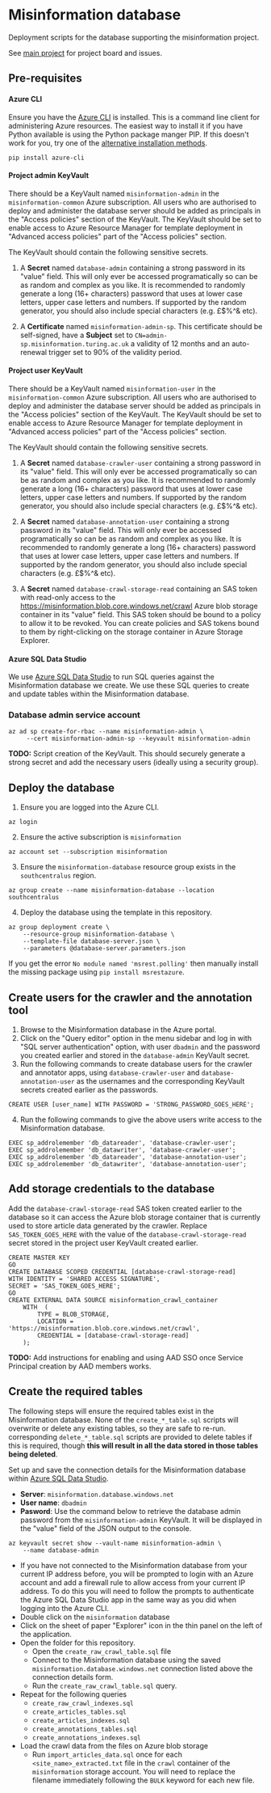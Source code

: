 # Misinformation database

Deployment scripts for the database supporting the misinformation project.

See [main project](https://github.com/alan-turing-institute/misinformation) for
project board and issues.

## Pre-requisites
#### Azure CLI
Ensure you have the [Azure CLI](https://docs.microsoft.com/en-us/cli/azure/) is
installed. This is a command line client for administering Azure resources. The
easiest way to install it if you have Python available is using the Python
package manger PIP. If this doesn't work for you, try one of the [alternative
installation methods](https://docs.microsoft.com/en-us/cli/azure/install-azure-cli).
```
pip install azure-cli
```

#### Project admin KeyVault
There should be a KeyVault named `misinformation-admin` in the
`misinformation-common` Azure subscription. All users who are authorised to
deploy and administer the database server should be added as principals in the
"Access policies" section of the KeyVault. The KeyVault should be set to enable
access to Azure Resource Manager for template deployment in "Advanced access
policies" part of the "Access policies" section.

The KeyVault should contain the following sensitive secrets.

1. A **Secret** named `database-admin` containing a strong password in its
"value" field. This will only ever be accessed programatically so can be as
random and complex as you like. It is recommended to randomly generate a long
(16+ characters) password that uses at lower case letters, upper case letters
and numbers. If supported by the random generator, you should also include
special characters (e.g. £$%^& etc).

2. A **Certificate** named `misinformation-admin-sp`. This certificate should be
self-signed, have a **Subject** set to `CN=admin-sp.misinformation.turing.ac.uk`
a validity of 12 months and an auto-renewal trigger set to 90% of the validity
period.

#### Project user KeyVault
There should be a KeyVault named `misinformation-user` in the
`misinformation-common` Azure subscription. All users who are authorised to
deploy and administer the database server should be added as principals in the
"Access policies" section of the KeyVault. The KeyVault should be set to enable
access to Azure Resource Manager for template deployment in "Advanced access
policies" part of the "Access policies" section.

The KeyVault should contain the following sensitive secrets.

1. A **Secret** named `database-crawler-user` containing a strong password in
its "value" field. This will only ever be accessed programatically so can be as
random and complex as you like. It is recommended to randomly generate a long
(16+ characters) password that uses at lower case letters, upper case letters
and numbers. If supported by the random generator, you should also include
special characters (e.g. £$%^& etc).

2. A **Secret** named `database-annotation-user` containing a strong password in
its "value" field. This will only ever be accessed programatically so can be as
random and complex as you like. It is recommended to randomly generate a long
(16+ characters) password that uses at lower case letters, upper case letters
and numbers. If supported by the random generator, you should also include
special characters (e.g. £$%^& etc).

3. A **Secret** named `database-crawl-storage-read` containing an SAS token with
read-only access to the https://misinformation.blob.core.windows.net/crawl
Azure blob storage container in its "value" field. This SAS token should be
bound to a policy to allow it to be revoked. You can create policies and
SAS tokens bound to them by right-clicking on the storage container in Azure
Storage Explorer.

#### Azure SQL Data Studio
We use [Azure SQL Data Studio](https://docs.microsoft.com/en-gb/sql/azure-data-studio/download)
to run SQL queries against the Misinformation database we create. We use these SQL
queries to create and update tables within the Misinformation database.

### Database admin service account

```
az ad sp create-for-rbac --name misinformation-admin \
     --cert misinformation-admin-sp --keyvault misinformation-admin
```

**TODO:** Script creation of the KeyVault. This should securely generate a
strong secret and add the necessary users (ideally using a security group).

## Deploy the database
1. Ensure you are logged into the Azure CLI.
```
az login
```
2. Ensure the active subscription is `misinformation`
```
az account set --subscription misinformation
```
3. Ensure the `misinformation-database` resource group exists in the
`southcentralus` region.
```
az group create --name misinformation-database --location southcentralus
```
4. Deploy the database using the template in this repository.
```
az group deployment create \
    --resource-group misinformation-database \
    --template-file database-server.json \
    --parameters @database-server.parameters.json
```
If you get the error `No module named 'msrest.polling'` then manually install
the missing package using `pip install msrestazure`.

## Create users for the crawler and the annotation tool
1. Browse to the Misinformation database in the Azure portal.
2. Click on the "Query editor" option in the menu sidebar and log in with  
"SQL server authentication" option, with user `dbadmin` and the password you
created earlier and stored in the `database-admin` KeyVault secret.
3. Run the following commands to create database users for the crawler and
   annotator apps, using `database-crawler-user` and
   `database-annotation-user` as the usernames and the corresponding
   KeyVault secrets created earlier as the passwords.
```
CREATE USER [user_name] WITH PASSWORD = 'STRONG_PASSWORD_GOES_HERE';
```
4. Run the following commands to give the above users write access to the
   Misinformation database.
```
EXEC sp_addrolemember 'db_datareader', 'database-crawler-user';
EXEC sp_addrolemember 'db_datawriter', 'database-crawler-user';
EXEC sp_addrolemember 'db_datareader', 'database-annotation-user';
EXEC sp_addrolemember 'db_datawriter', 'database-annotation-user';
```

## Add storage credentials to the database
Add the `database-crawl-storage-read` SAS token created earlier to the database
so it can access the Azure blob storage container that is currently used to
store article data generated by the crawler. Replace `SAS_TOKEN_GOES_HERE`
with the value of the `database-crawl-storage-read` secret stored in the
project user KeyVault created earlier.
```
CREATE MASTER KEY
GO
CREATE DATABASE SCOPED CREDENTIAL [database-crawl-storage-read]   
WITH IDENTITY = 'SHARED ACCESS SIGNATURE',
SECRET = 'SAS_TOKEN_GOES_HERE';
GO
CREATE EXTERNAL DATA SOURCE misinformation_crawl_container
    WITH  (
        TYPE = BLOB_STORAGE,
        LOCATION = 'https://misinformation.blob.core.windows.net/crawl',
        CREDENTIAL = [database-crawl-storage-read]  
    );
```

**TODO:** Add instructions for enabling and using AAD SSO once Service Principal
creation by AAD members works.

## Create the required tables
The following steps will ensure the required tables exist in the Misinformation
database. None of the `create_*_table.sql` scripts will overwrite or delete any
existing tables, so they are safe to re-run. corresponding `delete_*_table.sql`
scripts are provided to delete tables if this is required, though **this will
result in all the data stored in those tables being deleted**.

Set up and save the connection details for the Misinformation database within
[Azure SQL Data Studio](https://docs.microsoft.com/en-gb/sql/azure-data-studio/download).

- **Server**: `misinformation.database.windows.net`
- **User name**: `dbadmin`
- **Pasword**: Use the command below to retrieve the database admin password
from the `misinformation-admin` KeyVault. It will be displayed in the "value"
field of the JSON output to the console.
```
az keyvault secret show --vault-name misinformation-admin \
    --name database-admin
```
- If you have not connected to the Misinformation database from your current IP
address before, you will be prompted to login with an Azure account and add a
firewall rule to allow access from your current IP address. To do this you will
need to follow the prompts to authenticate the Azure SQL Data Studio app in the
same way as you did when logging into the Azure CLI.
- Double click on the `misinformation` database
- Click on the sheet of paper "Explorer" icon in the thin panel on the left of
the application.
- Open the folder for this repository.
  - Open the `create_raw_crawl_table.sql` file
  - Connect to the Misinformation database using the saved
`misinformation.database.windows.net` connection listed above the connection
details form.
  - Run the `create_raw_crawl_table.sql` query.
- Repeat for the following queries
  - `create_raw_crawl_indexes.sql`
  - `create_articles_tables.sql`
  - `create_articles_indexes.sql`
  - `create_annotations_tables.sql`
  - `create_annotations_indexes.sql`
- Load the crawl data from the files on Azure blob storage
  - Run `import_articles_data.sql` once for each `<site_name>_extracted.txt`
    file in the `crawl` container of the `misinformation` storage account. You
    will need to replace the filename immediately following the `BULK` keyword
    for each new file.
